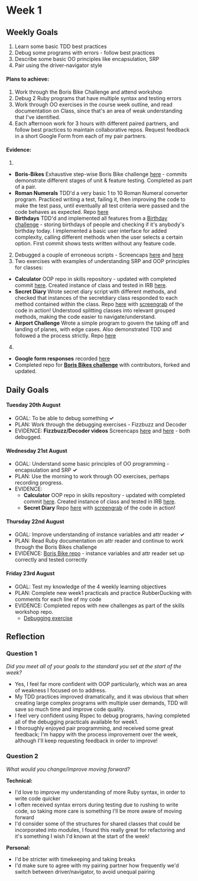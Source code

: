 # Week 1

## Weekly Goals
1. Learn some basic TDD best practices 
2. Debug some programs with errors - follow best practices 
3. Describe some basic OO principles like encapsulation, SRP 
4. Pair using the driver-navigator style 

#### Plans to achieve:
1. Work through the Boris Bike Challenge and attend workshop
2. Debug 2 Ruby programs that have multiple syntax and testing errors
3. Work through OO exercises in the course week outline, and read documentation on Class, since that's an area of weak understanding that I've identified.
4. Each afternoon work for 3 hours with different paired partners, and follow best practices to maintain collaborative repos. Request feedback in a short Google Form from each of my pair partners.

#### Evidence:
1. 
- **Boris-Bikes** Exhaustive step-wise Boris Bike challenge [here](https://github.com/DanGyi23/boris_bike_challenge) - commits demonstrate different stages of unit & feature testing. Completed as part of a pair.
- **Roman Numerals** TDD'd a very basic 1 to 10 Roman Numeral converter program. Practiced writing a test, failing it, then improving the code to make the test pass, until eventually all test criteria were passed and the code behaves as expected. Repo [here](https://github.com/DanGyi23/roman-numerals-tdd/tree/master)
- **Birthdays** TDD'd and implemented all features from a [Birthday challenge](https://github.com/DanGyi23/birthdays) - storing birthdays of people and checking if it's anybody's birthday today. I implemented a basic user interface for added complexity, calling different methods when the user selects a certain option. First commit shows tests written without any feature code.
2. Debugged a couple of erroneous scripts - Screencaps [here](https://github.com/DanGyi23/MyPortfolio/blob/master/videos/wk1-debug-cipher.mp4) and [here](https://github.com/DanGyi23/MyPortfolio/blob/master/videos/wk1-debug-fizzbuzz.mp4)
3. Two exercises with examples of understanding SRP and OOP principles for classes:
  - **Calculator** OOP repo in skills repository - updated with completed commit [here](https://github.com/DanGyi23/skills-workshops/tree/master/week-1/oop_1). Created instance of class and tested in IRB [here](https://github.com/DanGyi23/skills-workshops/blob/master/week-1/oop_1/IRB-test-Calc-Class.png). 
  - **Secret Diary** Wrote secret diary script with different methods, and checked that instances of the secretdiary class responded to each method contained within the class. Repo [here](https://github.com/DanGyi23/skills-workshops/tree/master/practicals/object_oriented_design) with [screengrab](https://github.com/DanGyi23/skills-workshops/blob/master/practicals/object_oriented_design/SS-diary-1.png) of the code in action! Understood splitting classes into relevant grouped methods, making the code easier to navigate/understand.
  - **Airport Challenge** Wrote a simple program to govern the taking off and landing of planes, with edge cases. Also demonstrated TDD and followed a the process strictly. Repo [here](https://github.com/DanGyi23/airport_challenge)
4. 
  - **Google form responses** recorded [here](https://docs.google.com/forms/d/10kmlfy_Go23UbPTm0msa-49QmrUcIy-q6DnFEAsL8qQ/edit#responses)
  - Completed repo for [**Boris Bikes challenge**](https://github.com/DanGyi23/boris-bikes2) with contributors, forked and updated.



## Daily Goals

#### Tuesday 20th August
- GOAL: To be able to debug something **✓**
- PLAN: Work through the debugging exercises - Fizzbuzz and Decoder
- EVIDENCE: **Fizzbuzz/Decoder videos** Screencaps [here](https://github.com/DanGyi23/MyPortfolio/blob/master/videos/wk1-debug-cipher.mp4) and [here](https://github.com/DanGyi23/MyPortfolio/blob/master/videos/wk1-debug-fizzbuzz.mp4) - both debugged.

#### Wednesday 21st August
- GOAL: Understand some basic principles of OO programming - encapsulation and SRP **✓**
- PLAN: Use the morning to work through OO exercises, perhaps recording progress.
- EVIDENCE: 
  * **Calculator** OOP repo in skills repository - updated with completed commit [here](https://github.com/DanGyi23/skills-workshops/tree/master/week-1/oop_1). Created instance of class and tested in IRB [here](https://github.com/DanGyi23/skills-workshops/blob/master/week-1/oop_1/IRB-test-Calc-Class.png). 
  * **Secret Diary** Repo [here](https://github.com/DanGyi23/skills-workshops/tree/master/practicals/object_oriented_design) with [screengrab](https://github.com/DanGyi23/skills-workshops/blob/master/practicals/object_oriented_design/SS-diary-1.png) of the code in action!
  
#### Thursday 22nd August
- GOAL: Improve understanding of instance variables and attr reader **✓**
- PLAN: Read Ruby documentation on attr reader and continue to work through the Boris Bikes challenge
- EVIDENCE: [Boris Bike repo](https://github.com/DanGyi23/boris-bikes2) - instance variables and attr reader set up correctly and tested correctly

#### Friday 23rd August
- GOAL: Test my knowledge of the 4 weekly learning objectives
- PLAN: Complete new week1 practicals and practice RubberDucking with comments for each line of my code
- EVIDENCE: Completed repos with new challenges as part of the skills workshop repo.
  * [Debugging exercise](https://github.com/DanGyi23/MyPortfolio/blob/master/videos/Week1-Debug-Geocoder.mov)
  
  
  
## Reflection


### Question 1

*Did you meet all of your goals to the standard you set at the start of the week?*


- Yes, I feel far more confident with OOP particularly, which was an area of weakness I focused on to address. 
- My TDD practices improved dramatically, and it was obvious that when creating large complex programs with multiple user demands, TDD will save so much time and improve code quality. 
- I feel very confident using Rspec to debug programs, having completed all of the debugging practicals available for week1. 
- I thoroughly enjoyed pair programming, and received some great feedback; I'm happy with the process improvement over the week, although I'll keep requesting feedback in order to improve!


### Question 2

*What would you change/improve moving forward?*


**Technical:**
- I'd love to improve my understanding of more Ruby syntax, in order to write code quicker
- I often received syntax errors during testing due to rushing to write code, so taking more care is something I'll be more aware of moving forward
- I'd consider some of the structures for shared classes that could be incorporated into modules, I found this really great for refactoring and it's something I wish I'd known at the start of the week!

**Personal:**
- I'd be stricter with timekeeping and taking breaks
- I'd make sure to agree with my pairing partner how frequently we'd switch between driver/navigator, to avoid unequal pairing
